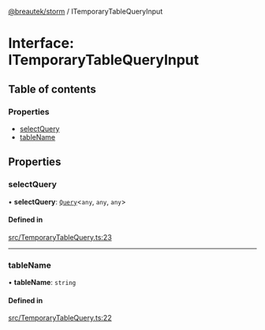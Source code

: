 [@breautek/storm](../README.md) / ITemporaryTableQueryInput

# Interface: ITemporaryTableQueryInput

## Table of contents

### Properties

- [selectQuery](ITemporaryTableQueryInput.md#selectquery)
- [tableName](ITemporaryTableQueryInput.md#tablename)

## Properties

### selectQuery

• **selectQuery**: [`Query`](../classes/Query.md)<`any`, `any`, `any`\>

#### Defined in

[src/TemporaryTableQuery.ts:23](https://github.com/breautek/storm/blob/186ee78/src/TemporaryTableQuery.ts#L23)

___

### tableName

• **tableName**: `string`

#### Defined in

[src/TemporaryTableQuery.ts:22](https://github.com/breautek/storm/blob/186ee78/src/TemporaryTableQuery.ts#L22)
